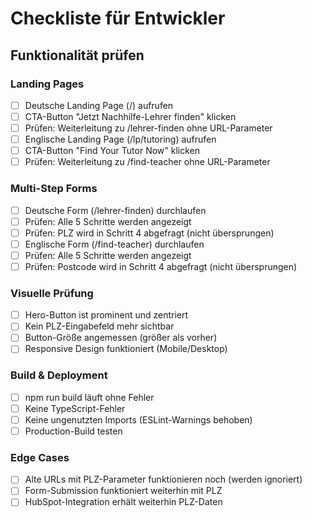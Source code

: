 # Checkliste für Entwickler

## Funktionalität prüfen

### Landing Pages
- [ ] Deutsche Landing Page (/) aufrufen
- [ ] CTA-Button "Jetzt Nachhilfe-Lehrer finden" klicken
- [ ] Prüfen: Weiterleitung zu /lehrer-finden ohne URL-Parameter
- [ ] Englische Landing Page (/lp/tutoring) aufrufen
- [ ] CTA-Button "Find Your Tutor Now" klicken
- [ ] Prüfen: Weiterleitung zu /find-teacher ohne URL-Parameter

### Multi-Step Forms
- [ ] Deutsche Form (/lehrer-finden) durchlaufen
- [ ] Prüfen: Alle 5 Schritte werden angezeigt
- [ ] Prüfen: PLZ wird in Schritt 4 abgefragt (nicht übersprungen)
- [ ] Englische Form (/find-teacher) durchlaufen
- [ ] Prüfen: Alle 5 Schritte werden angezeigt
- [ ] Prüfen: Postcode wird in Schritt 4 abgefragt (nicht übersprungen)

### Visuelle Prüfung
- [ ] Hero-Button ist prominent und zentriert
- [ ] Kein PLZ-Eingabefeld mehr sichtbar
- [ ] Button-Größe angemessen (größer als vorher)
- [ ] Responsive Design funktioniert (Mobile/Desktop)

### Build & Deployment
- [ ] npm run build läuft ohne Fehler
- [ ] Keine TypeScript-Fehler
- [ ] Keine ungenutzten Imports (ESLint-Warnings behoben)
- [ ] Production-Build testen

### Edge Cases
- [ ] Alte URLs mit PLZ-Parameter funktionieren noch (werden ignoriert)
- [ ] Form-Submission funktioniert weiterhin mit PLZ
- [ ] HubSpot-Integration erhält weiterhin PLZ-Daten